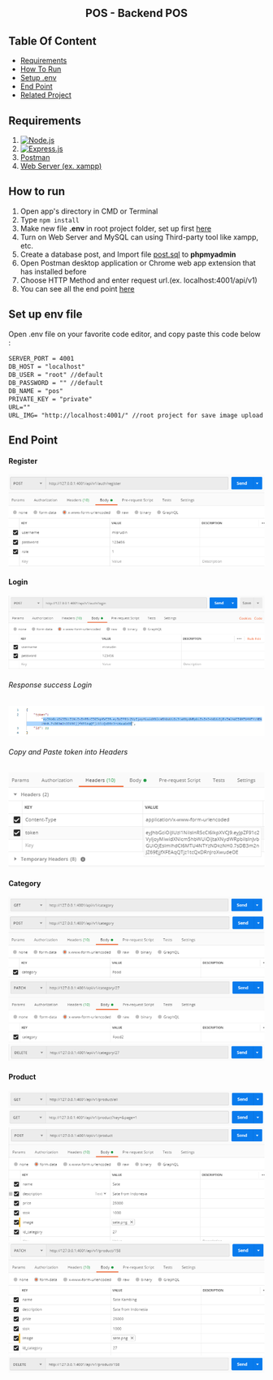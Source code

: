 <section id="home">
<h1 align="center">POS - Backend POS</h1>


## Table Of Content
<div class="header">
	<ul>
		<li><a href="#requirements">Requirements</a></li>
		<li><a href="#how-to-run">How To Run</a></li>
		<li><a href="#set-up-env-file">Setup .env</a></li>
		<li><a href="#end-point">End Point</a></li>
		<li><a href="#related-project">Related Project</a></li>
	</ul>
</div>

<section id="requirements">

## Requirements

1. [![Node.js](https://img.shields.io/badge/Node.js-v.10.16-green.svg?style=rounded-square)](https://nodejs.org/)	
2. [![Express.js](https://img.shields.io/badge/Express.js-4.x-blue.svg?style=rounded-square)](https://expressjs.com/en/starter/installing.html)
3. <a href="https://www.getpostman.com/">Postman</a>
4. [Web Server (ex. xampp)](https://www.apachefriends.org/index.html)
</section>


<section id="how-to-run">
	
## How to run
1. Open app's directory in CMD or Terminal
2. Type `npm install`
3. Make new file **.env** in root project folder, set up first [here](#env)
4. Turn on Web Server and MySQL can using Third-party tool like xampp, etc.
5. Create a database post, and Import file [post.sql](database/db_pos.sql) to **phpmyadmin**
6. Open Postman desktop application or Chrome web app extension that has installed before
7. Choose HTTP Method and enter request url.(ex. localhost:4001/api/v1)
8. You can see all the end point [here](#end-point)
</section>

<section id="setup-env">
	
## Set up env file
Open .env file on your favorite code editor, and copy paste this code below :
```
SERVER_PORT = 4001
DB_HOST = "localhost"
DB_USER = "root" //default
DB_PASSWORD = "" //default
DB_NAME = "pos"
PRIVATE_KEY = "private"
URL=""
URL_IMG= "http://localhost:4001/" //root project for save image upload
```
</section>

<section id="end-point">

## End Point

<div class="demo">
    <div class="items">
    	<h4 class="title-demo">Register</h4>
		<img class="img-demo" src="./demo/register.png">  
    </div>
    <div class="items">
    	<h4 class="title-demo">Login</h4>
		<img class="img-demo" src="./demo/login.png">
		<h6>Response success Login</h6>
		<img class="img-res" src="./demo/token.png">
		<h6>Copy and Paste token into Headers</h6>
		<img class="img-res" src="./demo/headers.png">
    </div>
     <div class="items">
    	<h4 class="title-demo">Category</h4>
		<img class="img-demo" src="./demo/get-category.png">  
		<img class="img-demo" src="./demo/post-category.png">  
		<img class="img-demo" src="./demo/patch-category.png">  
		<img class="img-demo" src="./demo/delete-category.png">  
    </div>
    <div class="items">
    	<h4 class="title-demo">Product</h4>
		<img class="img-demo" src="./demo/get-product.png">
		<img class="img-demo" src="./demo/pagination.png">    
		<img class="img-demo" src="./demo/post-product.png">  
		<img class="img-demo" src="./demo/patch-product.png">  
		<img class="img-demo" src="./demo/delete-product.png">  
    </div>
</div>
</section>


<section id="related-project">
</section>

	
